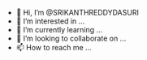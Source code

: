 - 👋 Hi, I’m @SRIKANTHREDDYDASURI
- 👀 I’m interested in ...
- 🌱 I’m currently learning ...
- 💞️ I’m looking to collaborate on ...
- 📫 How to reach me ...

<!---
SRIKANTHREDDYDASURI/SRIKANTHREDDYDASURI is a ✨ special ✨ repository because its `README.md` (this file) appears on your GitHub profile.
You can click the Preview link to take a look at your changes.
--->
